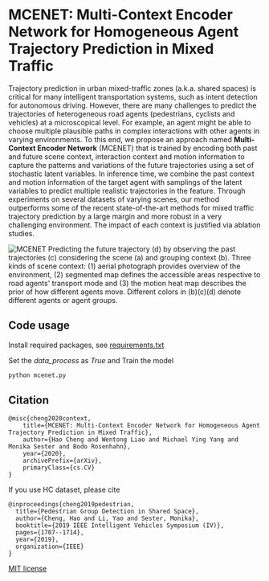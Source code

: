 # MCENET: Multi-Context Encoder Network for Homogeneous Agent Trajectory Prediction in Mixed Traffic

Trajectory prediction in urban mixed-traffic zones (a.k.a. shared spaces) is critical for many intelligent transportation systems, such as intent detection for autonomous driving. However, there are many challenges to predict the trajectories of heterogeneous road agents (pedestrians, cyclists and vehicles) at a microscopical level. For example, an agent might be able to choose multiple plausible paths in complex interactions with other agents in varying environments. To this end, we propose an approach named **Multi-Context Encoder Network** (MCENET) that is trained by encoding both past and future scene context, interaction context and motion information to capture the patterns and variations of the future trajectories using a set of stochastic latent variables. In inference time, we combine the past context and motion information of the target agent with samplings of the latent variables to predict multiple realistic trajectories in the feature. Through experiments on several datasets of varying scenes, our method outperforms some of the recent state-of-the-art methods for mixed traffic trajectory prediction by a large margin and more robust in a very challenging environment. The impact of each context is justified via ablation studies.

![MCENET](https://github.com/haohao11/MCENET/blob/master/mcenet.jpg)
Predicting the future trajectory (d) by observing the past trajectories (c) considering the scene (a) and grouping context (b). Three kinds of scene context: (1) aerial photograph provides overview of the environment, (2) segmented map defines the accessible areas respective to road agents' transport mode and (3) the motion heat map describes the prior of how different agents move. Different colors in (b)(c)(d) denote different agents or agent groups.

## Code usage
Install required packages, see [requirements.txt](https://github.com/haohao11/CCVAE/blob/master/requirements.txt)


Set the *data_process* as *True* and Train the model
```python
python mcenet.py
```

## Citation
```
@misc{cheng2020context,
    title={MCENET: Multi-Context Encoder Network for Homogeneous Agent Trajectory Prediction in Mixed Traffic},
    author={Hao Cheng and Wentong Liao and Michael Ying Yang and Monika Sester and Bodo Rosenhahn},
    year={2020},
    archivePrefix={arXiv},
    primaryClass={cs.CV}
}
```

If you use HC dataset, please cite
```
@inproceedings{cheng2019pedestrian,
  title={Pedestrian Group Detection in Shared Space},
  author={Cheng, Hao and Li, Yao and Sester, Monika},
  booktitle={2019 IEEE Intelligent Vehicles Symposium (IV)},
  pages={1707--1714},
  year={2019},
  organization={IEEE}
}
```

[MIT license](https://github.com/haohao11/CCVAE/blob/master/license.md)


